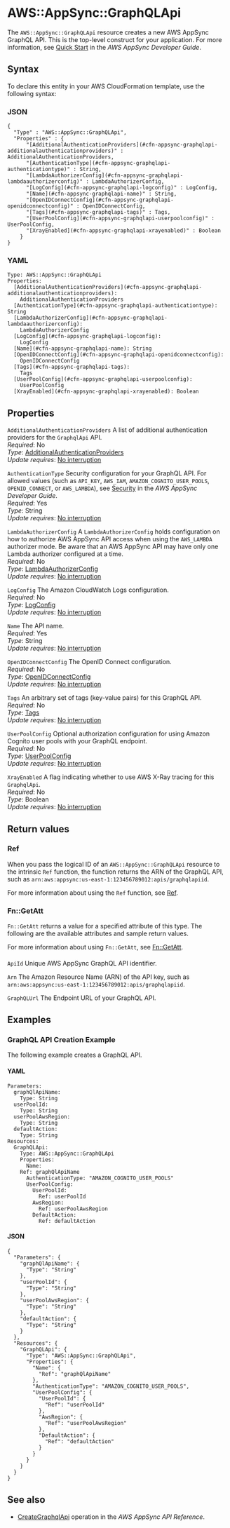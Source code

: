 # AWS::AppSync::GraphQLApi<a name="aws-resource-appsync-graphqlapi"></a>

The `AWS::AppSync::GraphQLApi` resource creates a new AWS AppSync GraphQL API\. This is the top\-level construct for your application\. For more information, see [Quick Start](https://docs.aws.amazon.com/appsync/latest/devguide/quickstart.html) in the *AWS AppSync Developer Guide*\.

## Syntax<a name="aws-resource-appsync-graphqlapi-syntax"></a>

To declare this entity in your AWS CloudFormation template, use the following syntax:

### JSON<a name="aws-resource-appsync-graphqlapi-syntax.json"></a>

```
{
  "Type" : "AWS::AppSync::GraphQLApi",
  "Properties" : {
      "[AdditionalAuthenticationProviders](#cfn-appsync-graphqlapi-additionalauthenticationproviders)" : AdditionalAuthenticationProviders,
      "[AuthenticationType](#cfn-appsync-graphqlapi-authenticationtype)" : String,
      "[LambdaAuthorizerConfig](#cfn-appsync-graphqlapi-lambdaauthorizerconfig)" : LambdaAuthorizerConfig,
      "[LogConfig](#cfn-appsync-graphqlapi-logconfig)" : LogConfig,
      "[Name](#cfn-appsync-graphqlapi-name)" : String,
      "[OpenIDConnectConfig](#cfn-appsync-graphqlapi-openidconnectconfig)" : OpenIDConnectConfig,
      "[Tags](#cfn-appsync-graphqlapi-tags)" : Tags,
      "[UserPoolConfig](#cfn-appsync-graphqlapi-userpoolconfig)" : UserPoolConfig,
      "[XrayEnabled](#cfn-appsync-graphqlapi-xrayenabled)" : Boolean
    }
}
```

### YAML<a name="aws-resource-appsync-graphqlapi-syntax.yaml"></a>

```
Type: AWS::AppSync::GraphQLApi
Properties: 
  [AdditionalAuthenticationProviders](#cfn-appsync-graphqlapi-additionalauthenticationproviders): 
    AdditionalAuthenticationProviders
  [AuthenticationType](#cfn-appsync-graphqlapi-authenticationtype): String
  [LambdaAuthorizerConfig](#cfn-appsync-graphqlapi-lambdaauthorizerconfig): 
    LambdaAuthorizerConfig
  [LogConfig](#cfn-appsync-graphqlapi-logconfig): 
    LogConfig
  [Name](#cfn-appsync-graphqlapi-name): String
  [OpenIDConnectConfig](#cfn-appsync-graphqlapi-openidconnectconfig): 
    OpenIDConnectConfig
  [Tags](#cfn-appsync-graphqlapi-tags): 
    Tags
  [UserPoolConfig](#cfn-appsync-graphqlapi-userpoolconfig): 
    UserPoolConfig
  [XrayEnabled](#cfn-appsync-graphqlapi-xrayenabled): Boolean
```

## Properties<a name="aws-resource-appsync-graphqlapi-properties"></a>

`AdditionalAuthenticationProviders`  <a name="cfn-appsync-graphqlapi-additionalauthenticationproviders"></a>
A list of additional authentication providers for the `GraphqlApi` API\.  
*Required*: No  
*Type*: [AdditionalAuthenticationProviders](aws-properties-appsync-graphqlapi-additionalauthenticationproviders.md)  
*Update requires*: [No interruption](https://docs.aws.amazon.com/AWSCloudFormation/latest/UserGuide/using-cfn-updating-stacks-update-behaviors.html#update-no-interrupt)

`AuthenticationType`  <a name="cfn-appsync-graphqlapi-authenticationtype"></a>
Security configuration for your GraphQL API\. For allowed values \(such as `API_KEY`, `AWS_IAM`, `AMAZON_COGNITO_USER_POOLS`, `OPENID_CONNECT`, or `AWS_LAMBDA`\), see [Security](https://docs.aws.amazon.com/appsync/latest/devguide/security.html) in the *AWS AppSync Developer Guide*\.  
*Required*: Yes  
*Type*: String  
*Update requires*: [No interruption](https://docs.aws.amazon.com/AWSCloudFormation/latest/UserGuide/using-cfn-updating-stacks-update-behaviors.html#update-no-interrupt)

`LambdaAuthorizerConfig`  <a name="cfn-appsync-graphqlapi-lambdaauthorizerconfig"></a>
A `LambdaAuthorizerConfig` holds configuration on how to authorize AWS AppSync API access when using the `AWS_LAMBDA` authorizer mode\. Be aware that an AWS AppSync API may have only one Lambda authorizer configured at a time\.  
*Required*: No  
*Type*: [LambdaAuthorizerConfig](aws-properties-appsync-graphqlapi-lambdaauthorizerconfig.md)  
*Update requires*: [No interruption](https://docs.aws.amazon.com/AWSCloudFormation/latest/UserGuide/using-cfn-updating-stacks-update-behaviors.html#update-no-interrupt)

`LogConfig`  <a name="cfn-appsync-graphqlapi-logconfig"></a>
The Amazon CloudWatch Logs configuration\.  
*Required*: No  
*Type*: [LogConfig](aws-properties-appsync-graphqlapi-logconfig.md)  
*Update requires*: [No interruption](https://docs.aws.amazon.com/AWSCloudFormation/latest/UserGuide/using-cfn-updating-stacks-update-behaviors.html#update-no-interrupt)

`Name`  <a name="cfn-appsync-graphqlapi-name"></a>
The API name\.  
*Required*: Yes  
*Type*: String  
*Update requires*: [No interruption](https://docs.aws.amazon.com/AWSCloudFormation/latest/UserGuide/using-cfn-updating-stacks-update-behaviors.html#update-no-interrupt)

`OpenIDConnectConfig`  <a name="cfn-appsync-graphqlapi-openidconnectconfig"></a>
The OpenID Connect configuration\.  
*Required*: No  
*Type*: [OpenIDConnectConfig](aws-properties-appsync-graphqlapi-openidconnectconfig.md)  
*Update requires*: [No interruption](https://docs.aws.amazon.com/AWSCloudFormation/latest/UserGuide/using-cfn-updating-stacks-update-behaviors.html#update-no-interrupt)

`Tags`  <a name="cfn-appsync-graphqlapi-tags"></a>
An arbitrary set of tags \(key\-value pairs\) for this GraphQL API\.  
*Required*: No  
*Type*: [Tags](aws-properties-appsync-graphqlapi-tags.md)  
*Update requires*: [No interruption](https://docs.aws.amazon.com/AWSCloudFormation/latest/UserGuide/using-cfn-updating-stacks-update-behaviors.html#update-no-interrupt)

`UserPoolConfig`  <a name="cfn-appsync-graphqlapi-userpoolconfig"></a>
Optional authorization configuration for using Amazon Cognito user pools with your GraphQL endpoint\.   
*Required*: No  
*Type*: [UserPoolConfig](aws-properties-appsync-graphqlapi-userpoolconfig.md)  
*Update requires*: [No interruption](https://docs.aws.amazon.com/AWSCloudFormation/latest/UserGuide/using-cfn-updating-stacks-update-behaviors.html#update-no-interrupt)

`XrayEnabled`  <a name="cfn-appsync-graphqlapi-xrayenabled"></a>
A flag indicating whether to use AWS X\-Ray tracing for this `GraphqlApi`\.  
*Required*: No  
*Type*: Boolean  
*Update requires*: [No interruption](https://docs.aws.amazon.com/AWSCloudFormation/latest/UserGuide/using-cfn-updating-stacks-update-behaviors.html#update-no-interrupt)

## Return values<a name="aws-resource-appsync-graphqlapi-return-values"></a>

### Ref<a name="aws-resource-appsync-graphqlapi-return-values-ref"></a>

When you pass the logical ID of an `AWS::AppSync::GraphQLApi` resource to the intrinsic `Ref` function, the function returns the ARN of the GraphQL API, such as `arn:aws:appsync:us-east-1:123456789012:apis/graphqlapiid`\. 

For more information about using the `Ref` function, see [Ref](https://docs.aws.amazon.com/AWSCloudFormation/latest/UserGuide/intrinsic-function-reference-ref)\.

### Fn::GetAtt<a name="aws-resource-appsync-graphqlapi-return-values-fn--getatt"></a>

 `Fn::GetAtt` returns a value for a specified attribute of this type\. The following are the available attributes and sample return values\. 

For more information about using `Fn::GetAtt`, see [Fn::GetAtt](https://docs.aws.amazon.com/AWSCloudFormation/latest/UserGuide/intrinsic-function-reference-getatt)\. 

#### <a name="aws-resource-appsync-graphqlapi-return-values-fn--getatt-fn--getatt"></a>

`ApiId`  <a name="ApiId-fn::getatt"></a>
Unique AWS AppSync GraphQL API identifier\. 

`Arn`  <a name="Arn-fn::getatt"></a>
The Amazon Resource Name \(ARN\) of the API key, such as `arn:aws:appsync:us-east-1:123456789012:apis/graphqlapiid`\. 

`GraphQLUrl`  <a name="GraphQLUrl-fn::getatt"></a>
The Endpoint URL of your GraphQL API\. 

## Examples<a name="aws-resource-appsync-graphqlapi--examples"></a>



### GraphQL API Creation Example<a name="aws-resource-appsync-graphqlapi--examples--GraphQL_API_Creation_Example"></a>

The following example creates a GraphQL API\.

#### YAML<a name="aws-resource-appsync-graphqlapi--examples--GraphQL_API_Creation_Example--yaml"></a>

```
Parameters:
  graphQlApiName:
    Type: String
  userPoolId:
    Type: String
  userPoolAwsRegion:
    Type: String
  defaultAction:
    Type: String
Resources:
  GraphQLApi:
    Type: AWS::AppSync::GraphQLApi
    Properties:
      Name:
	Ref: graphQlApiName
      AuthenticationType: "AMAZON_COGNITO_USER_POOLS"
      UserPoolConfig:
        UserPoolId:
          Ref: userPoolId
        AwsRegion:
          Ref: userPoolAwsRegion
        DefaultAction:
          Ref: defaultAction
```

#### JSON<a name="aws-resource-appsync-graphqlapi--examples--GraphQL_API_Creation_Example--json"></a>

```
{
  "Parameters": {
    "graphQlApiName": {
      "Type": "String"
    },
    "userPoolId": {
      "Type": "String"
    },
    "userPoolAwsRegion": {
      "Type": "String"
    },
    "defaultAction": {
      "Type": "String"
    }
  },
  "Resources": {
    "GraphQLApi": {
      "Type": "AWS::AppSync::GraphQLApi",
      "Properties": {
        "Name": {
          "Ref": "graphQlApiName"
        },
        "AuthenticationType": "AMAZON_COGNITO_USER_POOLS",
        "UserPoolConfig": {
          "UserPoolId": {
            "Ref": "userPoolId"
          },
          "AwsRegion": {
            "Ref": "userPoolAwsRegion"
          },
          "DefaultAction": {
            "Ref": "defaultAction"
          }
        }
      }
    }
  }
}
```

## See also<a name="aws-resource-appsync-graphqlapi--seealso"></a>
+  [CreateGraphqlApi](https://docs.aws.amazon.com/appsync/latest/APIReference/API_CreateGraphqlApi.html) operation in the *AWS AppSync API Reference*\.

